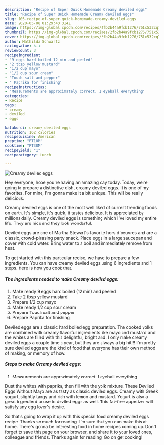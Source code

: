 ```yaml
---
description: "Recipe of Super Quick Homemade Creamy deviled eggs"
title: "Recipe of Super Quick Homemade Creamy deviled eggs"
slug: 105-recipe-of-super-quick-homemade-creamy-deviled-eggs
date: 2020-05-08T01:29:43.314Z
image: https://img-global.cpcdn.com/recipes/2fb2b44a9fcb1276/751x532cq70/creamy-deviled-eggs-recipe-main-photo.jpg
thumbnail: https://img-global.cpcdn.com/recipes/2fb2b44a9fcb1276/751x532cq70/creamy-deviled-eggs-recipe-main-photo.jpg
cover: https://img-global.cpcdn.com/recipes/2fb2b44a9fcb1276/751x532cq70/creamy-deviled-eggs-recipe-main-photo.jpg
author: Mathilda Schwartz
ratingvalue: 3.1
reviewcount: 3
recipeingredient:
- "9 eggs hard boiled 12 min and peeled"
- "2 tbsp yellow mustard"
- "1/2 cup mayo"
- "1/2 cup sour cream"
- "Touch salt and pepper"
- " Paprika for finishing"
recipeinstructions:
- "Measurements are approximately correct. I eyeball everything"
categories:
- Recipe
tags:
- creamy
- deviled
- eggs

katakunci: creamy deviled eggs 
nutrition: 162 calories
recipecuisine: American
preptime: "PT10M"
cooktime: "PT38M"
recipeyield: "1"
recipecategory: Lunch

---
```



![Creamy deviled eggs](https://img-global.cpcdn.com/recipes/2fb2b44a9fcb1276/751x532cq70/creamy-deviled-eggs-recipe-main-photo.jpg)

Hey everyone, hope you're having an amazing day today. Today, we're going to prepare a distinctive dish, creamy deviled eggs. It is one of my favorites. For mine, I'm gonna make it a bit unique. This will be really delicious.

Creamy deviled eggs is one of the most well liked of current trending foods on earth. It's simple, it's quick, it tastes delicious. It is appreciated by millions daily. Creamy deviled eggs is something which I've loved my entire life. They are nice and they look wonderful.

Deviled eggs are one of Martha Stewart&#39;s favorite hors d&#39;oeuvres and are a classic, crowd-pleasing party snack. Place eggs in a large saucepan and cover with cold water. Bring water to a boil and immediately remove from heat.


To get started with this particular recipe, we have to prepare a few ingredients. You can have creamy deviled eggs using 6 ingredients and 1 steps. Here is how you cook that.

<!--inarticleads1-->

##### The ingredients needed to make Creamy deviled eggs:

1. Make ready 9 eggs hard boiled (12 min) and peeled
1. Take 2 tbsp yellow mustard
1. Prepare 1/2 cup mayo
1. Make ready 1/2 cup sour cream
1. Prepare Touch salt and pepper
1. Prepare  Paprika for finishing


Deviled eggs are a classic hard boiled egg preparation. The cooked yolks are combined with creamy flavorful ingredients like mayo and mustard and the whites are filled with this delightful, bright and. I only make creamy deviled eggs a couple time a year, but they are always a big hit!!! I&#39;m pretty sure deviled eggs are the kind of food that everyone has their own method of making, or memory of how. 

<!--inarticleads2-->

##### Steps to make Creamy deviled eggs:

1. Measurements are approximately correct. I eyeball everything


Dust the whites with paprika, then fill with the yolk mixture. These Deviled Eggs Without Mayo are as tasty as classic deviled eggs. Creamy with Greek yogurt, slightly tangy and rich with lemon and mustard. Yogurt is also a great ingredient to use in deviled eggs as well. This fat-free appetizer will satisfy any egg lover&#39;s desire. 

So that's going to wrap it up with this special food creamy deviled eggs recipe. Thanks so much for reading. I'm sure that you can make this at home. There's gonna be interesting food in home recipes coming up. Don't forget to save this page on your browser, and share it to your loved ones, colleague and friends. Thanks again for reading. Go on get cooking!
